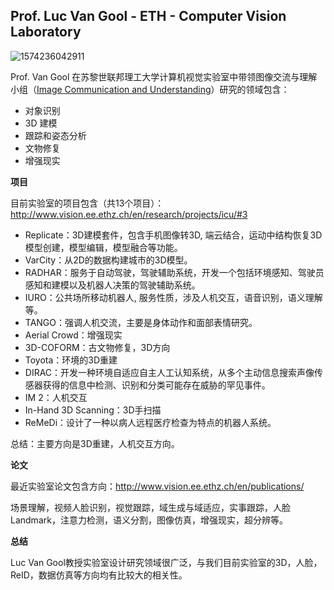 ## Prof. Luc Van Gool - ETH - Computer Vision Laboratory

![1574236042911](C:\Users\j00496872\Desktop\Notes\raw_images\1574236042911.png) 

Prof. Van Gool 在苏黎世联邦理工大学计算机视觉实验室中带领图像交流与理解小组（[Image Communication and Understanding](http://www.vision.ee.ethz.ch/en/research/projects/icu)）研究的领域包含：

- 对象识别
- 3D 建模
- 跟踪和姿态分析
- 文物修复
- 增强现实

**项目**

目前实验室的项目包含（共13个项目）：http://www.vision.ee.ethz.ch/en/research/projects/icu/#3

- Replicate：3D建模套件，包含手机图像转3D,  端云结合，运动中结构恢复3D模型创建，模型编辑，模型融合等功能。
- VarCity：从2D的数据构建城市的3D模型。
- RADHAR：服务于自动驾驶，驾驶辅助系统，开发一个包括环境感知、驾驶员感知和建模以及机器人决策的驾驶辅助系统。
- IURO：公共场所移动机器人, 服务性质，涉及人机交互，语音识别，语义理解等。
- TANGO：强调人机交流，主要是身体动作和面部表情研究。
- Aerial Crowd：增强现实
-  3D-COFORM：古文物修复，3D方向
- Toyota：环境的3D重建
- DIRAC：开发一种环境自适应自主人工认知系统，从多个主动信息搜索声像传感器获得的信息中检测、识别和分类可能存在威胁的罕见事件。
- IM 2：人机交互
- In-Hand 3D Scanning：3D手扫描
- ReMeDi：设计了一种以病人远程医疗检查为特点的机器人系统。

总结：主要方向是3D重建，人机交互方向。

**论文**

最近实验室论文包含方向：http://www.vision.ee.ethz.ch/en/publications/

​	场景理解，视频人脸识别，视觉跟踪，域生成与域适应，实事跟踪，人脸Landmark，注意力检测，语义分割，图像仿真，增强现实，超分辨等。

**总结**

Luc Van Gool教授实验室设计研究领域很广泛，与我们目前实验室的3D，人脸，ReID，数据仿真等方向均有比较大的相关性。

